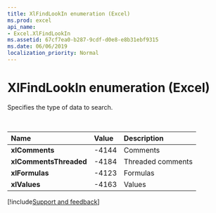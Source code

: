 ```yaml
---
title: XlFindLookIn enumeration (Excel)
ms.prod: excel
api_name:
- Excel.XlFindLookIn
ms.assetid: 67cf7ea0-b287-9cdf-d0e8-e8b31ebf9315
ms.date: 06/06/2019
localization_priority: Normal
---
```



# XlFindLookIn enumeration (Excel)

Specifies the type of data to search.

<br/>

|Name|Value|Description|
|:-----|:-----|:-----|
| **xlComments**|-4144|Comments|
| **xlCommentsThreaded**|-4184|Threaded comments|
| **xlFormulas**|-4123|Formulas|
| **xlValues**|-4163|Values|


[!include[Support and feedback](~/includes/feedback-boilerplate.md)]